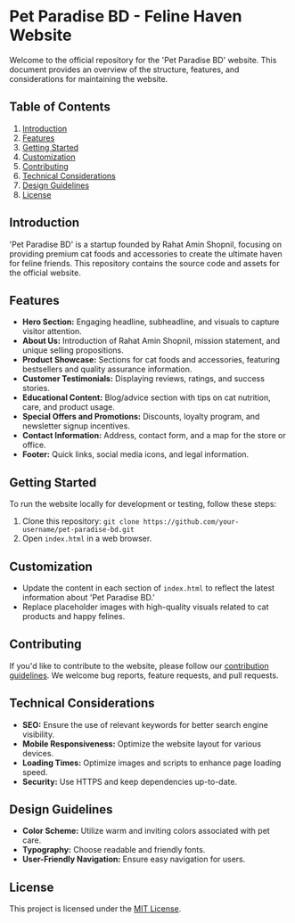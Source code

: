 # Pet Paradise BD - Feline Haven Website

Welcome to the official repository for the 'Pet Paradise BD' website. This document provides an overview of the structure, features, and considerations for maintaining the website.

## Table of Contents

1. [Introduction](#introduction)
2. [Features](#features)
3. [Getting Started](#getting-started)
4. [Customization](#customization)
5. [Contributing](#contributing)
6. [Technical Considerations](#technical-considerations)
7. [Design Guidelines](#design-guidelines)
8. [License](#license)

## Introduction

'Pet Paradise BD' is a startup founded by Rahat Amin Shopnil, focusing on providing premium cat foods and accessories to create the ultimate haven for feline friends. This repository contains the source code and assets for the official website.

## Features

- **Hero Section:** Engaging headline, subheadline, and visuals to capture visitor attention.
- **About Us:** Introduction of Rahat Amin Shopnil, mission statement, and unique selling propositions.
- **Product Showcase:** Sections for cat foods and accessories, featuring bestsellers and quality assurance information.
- **Customer Testimonials:** Displaying reviews, ratings, and success stories.
- **Educational Content:** Blog/advice section with tips on cat nutrition, care, and product usage.
- **Special Offers and Promotions:** Discounts, loyalty program, and newsletter signup incentives.
- **Contact Information:** Address, contact form, and a map for the store or office.
- **Footer:** Quick links, social media icons, and legal information.

## Getting Started

To run the website locally for development or testing, follow these steps:

1. Clone this repository: `git clone https://github.com/your-username/pet-paradise-bd.git`
2. Open `index.html` in a web browser.

## Customization

- Update the content in each section of `index.html` to reflect the latest information about 'Pet Paradise BD.'
- Replace placeholder images with high-quality visuals related to cat products and happy felines.

## Contributing

If you'd like to contribute to the website, please follow our [contribution guidelines](CONTRIBUTING.md). We welcome bug reports, feature requests, and pull requests.

## Technical Considerations

- **SEO:** Ensure the use of relevant keywords for better search engine visibility.
- **Mobile Responsiveness:** Optimize the website layout for various devices.
- **Loading Times:** Optimize images and scripts to enhance page loading speed.
- **Security:** Use HTTPS and keep dependencies up-to-date.

## Design Guidelines

- **Color Scheme:** Utilize warm and inviting colors associated with pet care.
- **Typography:** Choose readable and friendly fonts.
- **User-Friendly Navigation:** Ensure easy navigation for users.

## License

This project is licensed under the [MIT License](LICENSE).
